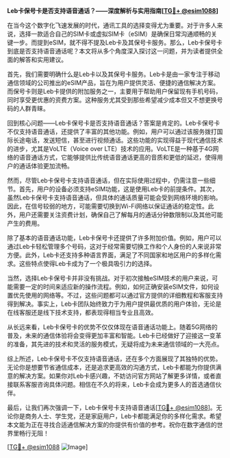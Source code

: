 **Leb卡保号卡是否支持语音通话？——深度解析与实用指南[[TG💪+ @esim1088](https://t.me/s/esim1088)]**

在当今这个数字化飞速发展的时代，通讯工具的选择变得尤为重要。对于许多人来说，选择一款适合自己的SIM卡或虚拟SIM卡（eSIM）是确保日常沟通顺畅的关键一步。而提到eSIM，就不得不提及Leb卡及其保号卡服务。那么，Leb卡保号卡到底是否支持语音通话呢？本文将从多个角度深入探讨这一问题，并为读者提供全面的解答和实用建议。

首先，我们需要明确什么是Leb卡以及其保号卡服务。Leb卡是由一家专注于移动通信领域的公司推出的eSIM产品，旨在为用户提供灵活、便捷的通信解决方案。而保号卡则是Leb卡提供的附加服务之一，主要用于帮助用户保留现有手机号码，同时享受更优惠的资费方案。这种服务尤其受到那些希望减少成本但又不想更换号码的人群青睐。

回到核心问题——Leb卡保号卡是否支持语音通话？答案是肯定的。Leb卡保号卡不仅支持语音通话，还提供了丰富的其他功能。例如，用户可以通过该服务拨打国际长途电话，发送短信，甚至进行视频通话。这些功能的实现得益于现代通信技术的进步，尤其是VoLTE（Voice over LTE）技术的应用。VoLTE是一种基于4G网络的语音通话方式，它能够提供比传统语音通话更高的音质和更低的延迟，使得用户的通话体验更加流畅。

然而，尽管Leb卡保号卡支持语音通话，但在实际使用过程中，仍需注意一些细节。首先，用户的设备必须支持eSIM功能，这是使用Leb卡的前提条件。其次，虽然Leb卡保号卡支持语音通话，但具体的通话质量可能会受到网络环境的影响。因此，在信号较弱的地方，可能需要切换到Wi-Fi网络以保证通话的稳定性。此外，用户还需要关注资费计划，确保自己了解每月的通话分钟数限制以及其他可能产生的费用。

除了基本的语音通话功能，Leb卡保号卡还提供了许多附加价值。例如，用户可以通过Leb卡轻松管理多个号码，这对于经常需要切换工作和个人身份的人来说非常方便。此外，Leb卡还支持多种语言界面，满足了不同国家和地区用户的多样化需求。这些特点使得Leb卡成为了一个极具吸引力的选择。

当然，选择Leb卡保号卡并非没有挑战。对于初次接触eSIM技术的用户来说，可能需要一定的时间来适应新的操作流程。例如，如何正确安装eSIM文件，如何设置优先使用的网络等。不过，这些问题都可以通过官方提供的详细教程和客服支持得到解决。事实上，Leb卡团队始终致力于为用户提供最优质的用户体验，无论是在线客服还是线下技术支持，都表现得相当专业且高效。

从长远来看，Leb卡保号卡的优势不仅仅体现在语音通话功能上。随着5G网络的普及，未来的通信体验将会变得更加丰富和智能。Leb卡已经做好了迎接这一变革的准备，其先进的技术和灵活的服务模式，无疑将成为未来通信领域的一大亮点。

综上所述，Leb卡保号卡不仅支持语音通话，还在多个方面展现了其独特的优势。无论你是想要节省通信成本，还是追求更高效的沟通方式，Leb卡都能为你提供满意的解决方案。如果你对Leb卡感兴趣，不妨访问官方网站了解更多详情，或者直接联系客服咨询具体问题。相信在不久的将来，Leb卡会成为更多人的首选通信伙伴。

最后，让我们再次强调一下，Leb卡保号卡支持语音通话[[TG💪+ @esim1088](https://t.me/s/esim1088)]。无论你是商务人士、学生党，还是家庭用户，Leb卡都能满足你的多样化需求。希望本文能为正在寻找合适通信解决方案的你提供有价值的参考。祝你在数字通信的世界里畅行无阻！

[[TG💪+ @esim1088](https://t.me/s/esim1088) ![Image](https://i.postimg.cc/4NQfJmqS/Snipaste-2025-05-13-00-14-12.png)]